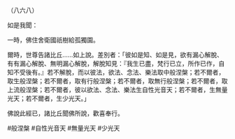 （八六八）

如是我聞：

一時，佛住舍衛國祇樹給孤獨園。

爾時，世尊告諸比丘……如上說。差別者：「彼如是知、如是見，欲有漏心解脫、有有漏心解脫、無明漏心解脫，解脫知見：『我生已盡，梵行已立，所作已作，自知不受後有。』若不解脫，而以彼法，欲法、念法、樂法取中般涅槃；若不爾者，取生般涅槃；若不爾者，取有行般涅槃；若不爾者，取無行般涅槃；若不爾者，取上流般涅槃；若不爾者，彼以欲法、念法、樂法生自性光音天；若不爾者，生無量光天；若不爾者，生少光天。」

佛說此經已，諸比丘聞佛所說，歡喜奉行。



#般涅槃
#自性光音天
#無量光天
#少光天
